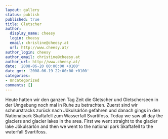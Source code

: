 ```yaml
---
layout: gallery
status: publish
published: true
title: Gletscher
author:
  display_name: cheesy
  login: cheesy
  email: christine@cheesy.at
  url: http://www.cheesy.at/
author_login: cheesy
author_email: christine@cheesy.at
author_url: http://www.cheesy.at/
date: '2008-06-20 00:00:00 +0100'
date_gmt: '2008-06-19 22:00:00 +0100'
categories:
- Uncategorized
comments: []
---
```

<!--:de-->Heute hatten wir den ganzen Tag Zeit die Gletscher und Gletscherseen in der Umgebung noch mal in Ruhe zu betrachten. Zuerst sind wir schnurstracks zurück nach Jökulsárlón gefahren und danach gings in den Nationalpark Skaftafell zum Wasserfall Svartifoss.
<!--:--><!--:en-->Today we saw all day the glaciers and glacier lakes in the area. First we went straight to the glacier lake Jökulsárlón and then we went to the national park Skaftafell to the waterfall Svartifoss.
<!--:-->
